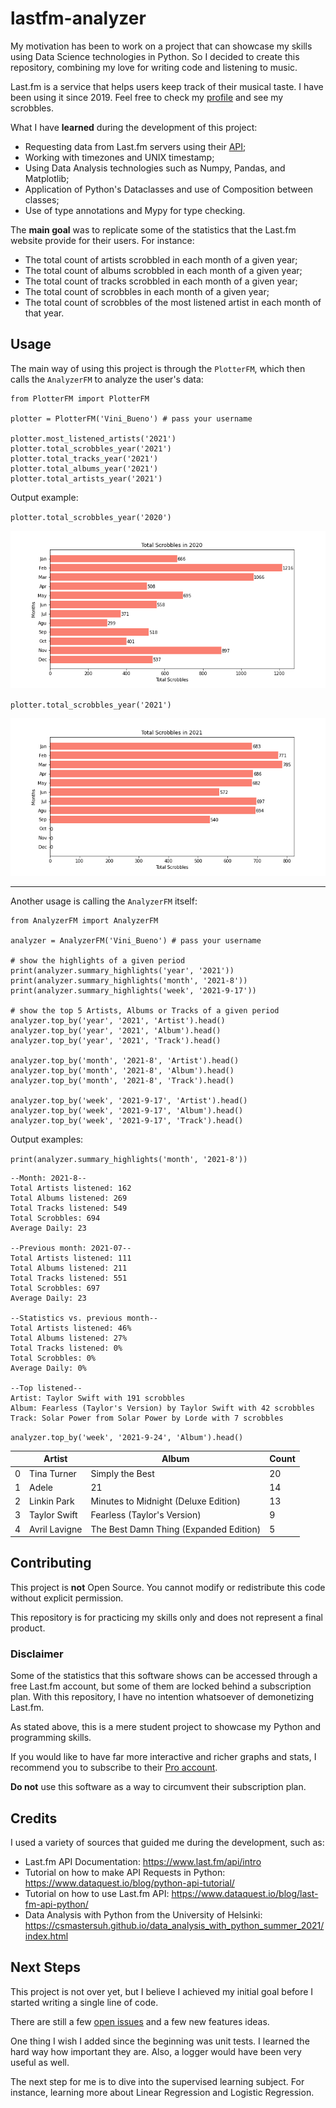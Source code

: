 # lastfm-analyzer
My motivation has been to work on a project that can showcase my skills using Data Science technologies in Python. So I decided to create this repository, combining my love for writing code and listening to music.

Last.fm is a service that helps users keep track of their musical taste. I have been using it since 2019. Feel free to check my [profile](https://www.last.fm/user/Vini_Bueno) and see my scrobbles.

What I have **learned** during the development of this project:
- Requesting data from Last.fm servers using their [API](https://www.last.fm/api/intro);
- Working with timezones and UNIX timestamp;
- Using Data Analysis technologies such as Numpy, Pandas, and Matplotlib;
- Application of Python's Dataclasses and use of Composition between classes;
- Use of type annotations and Mypy for type checking.

The **main goal** was to replicate some of the statistics that the Last.fm website provide for their users. For instance:
- The total count of artists scrobbled in each month of a given year;
- The total count of albums scrobbled in each month of a given year;
- The total count of tracks scrobbled in each month of a given year;
- The total count of scrobbles in each month of a given year;
- The total count of scrobbles of the most listened artist in each month of that year.

## Usage

The main way of using this project is through the `PlotterFM`, which then calls the `AnalyzerFM` to analyze the user's data:

```
from PlotterFM import PlotterFM

plotter = PlotterFM('Vini_Bueno') # pass your username

plotter.most_listened_artists('2021')
plotter.total_scrobbles_year('2021')
plotter.total_tracks_year('2021')
plotter.total_albums_year('2021')
plotter.total_artists_year('2021')
```

Output example:

`plotter.total_scrobbles_year('2020')`

![total_scrobbles_in_2020.png](results/total_scrobbles_in_2020.png "Total Scrobbles in 2020")

`plotter.total_scrobbles_year('2021')`

![total_scrobbles_in_2021.png](results/total_scrobbles_in_2021.png "Total Scrobbles in 2021")

---

Another usage is calling the `AnalyzerFM` itself:

```
from AnalyzerFM import AnalyzerFM

analyzer = AnalyzerFM('Vini_Bueno') # pass your username

# show the highlights of a given period
print(analyzer.summary_highlights('year', '2021'))
print(analyzer.summary_highlights('month', '2021-8'))
print(analyzer.summary_highlights('week', '2021-9-17'))

# show the top 5 Artists, Albums or Tracks of a given period
analyzer.top_by('year', '2021', 'Artist').head()
analyzer.top_by('year', '2021', 'Album').head()
analyzer.top_by('year', '2021', 'Track').head()

analyzer.top_by('month', '2021-8', 'Artist').head()
analyzer.top_by('month', '2021-8', 'Album').head()
analyzer.top_by('month', '2021-8', 'Track').head()

analyzer.top_by('week', '2021-9-17', 'Artist').head()
analyzer.top_by('week', '2021-9-17', 'Album').head()
analyzer.top_by('week', '2021-9-17', 'Track').head()
```

Output examples:

`print(analyzer.summary_highlights('month', '2021-8'))`

```
--Month: 2021-8--
Total Artists listened: 162
Total Albums listened: 269
Total Tracks listened: 549
Total Scrobbles: 694
Average Daily: 23

--Previous month: 2021-07--
Total Artists listened: 111
Total Albums listened: 211
Total Tracks listened: 551
Total Scrobbles: 697
Average Daily: 23

--Statistics vs. previous month--
Total Artists listened: 46%
Total Albums listened: 27%
Total Tracks listened: 0%
Total Scrobbles: 0%
Average Daily: 0%

--Top listened--
Artist: Taylor Swift with 191 scrobbles
Album: Fearless (Taylor's Version) by Taylor Swift with 42 scrobbles
Track: Solar Power from Solar Power by Lorde with 7 scrobbles
```

`analyzer.top_by('week', '2021-9-24', 'Album').head()`

| | Artist | Album | Count |
| --- | --- | --- | --- |
| 0 | Tina Turner | Simply the Best | 20 |
| 1 | Adele | 21 | 14 |
| 2 | Linkin Park | Minutes to Midnight (Deluxe Edition) | 13 |
| 3 | Taylor Swift | Fearless (Taylor's Version) | 9 |
| 4 | Avril Lavigne | The Best Damn Thing (Expanded Edition) | 5 |

## Contributing
This project is **not** Open Source. You cannot modify or redistribute this code without explicit permission.

This repository is for practicing my skills only and does not represent a final product.

### Disclaimer
Some of the statistics that this software shows can be accessed through a free Last.fm account, but some of them are locked behind a subscription plan. With this repository, I have no intention whatsoever of demonetizing Last.fm.

As stated above, this is a mere student project to showcase my Python and programming skills.

If you would like to have far more interactive and richer graphs and stats, I recommend you to subscribe to their [Pro account](https://www.last.fm/pro).

**Do not** use this software as a way to circumvent their subscription plan.

## Credits
I used a variety of sources that guided me during the development, such as:
- Last.fm API Documentation: https://www.last.fm/api/intro
- Tutorial on how to make API Requests in Python: https://www.dataquest.io/blog/python-api-tutorial/
- Tutorial on how to use Last.fm API: https://www.dataquest.io/blog/last-fm-api-python/
- Data Analysis with Python from the University of Helsinki: https://csmastersuh.github.io/data_analysis_with_python_summer_2021/index.html

## Next Steps
This project is not over yet, but I believe I achieved my initial goal before I started writing a single line of code.

There are still a few [open issues](https://github.com/BuenoVini/lastfm-analyzer/issues) and a few new features ideas.

One thing I wish I added since the beginning was unit tests. I learned the hard way how important they are. Also, a logger would have been very useful as well.

The next step for me is to dive into the supervised learning subject. For instance, learning more about Linear Regression and Logistic Regression.
